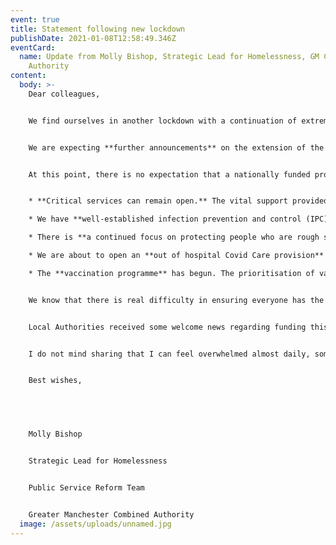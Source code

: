 ```yaml
---
event: true
title: Statement following new lockdown
publishDate: 2021-01-08T12:58:49.346Z
eventCard:
  name: Update from Molly Bishop, Strategic Lead for Homelessness, GM Combined
    Authority
content:
  body: >-
    Dear colleagues, 


    We find ourselves in another lockdown with a continuation of extremely challenging circumstances to both work in and to support others. 


    We are expecting **further announcements** on the extension of the evictions ban and potential further guidance on managing infection prevention and control measures with the new variant in homelessness services. 


    At this point, there is no expectation that a nationally funded programme akin to ‘Everyone In’ will be revived. However, the distance travelled since the first lockdown means that there are crucial differences that put us in a far stronger position:


    * **Critical services can remain open.** The vital support provided in day centres and multi-agency hubs can remain open with continued infection prevention and control measures. 

    * We have **well-established infection prevention and control (IPC) measures** in homelessness services. This includes supported access to testing for our cohort. We are updating the GM wide Preparedness Plan to reflect the lockdown restrictions, new variant risks and recommendations from the Faculty for Inclusion Health, and update vaccination plans. The IPC measures will remain consistent unless there is further Public Health England guidance. 

    * There is **a continued focus on protecting people who are rough sleeping.** We continue to seek to provide ‘A Bed Every Night’ to anyone who is rough sleeping, and additional prioritisation where needed is based on assessment of vulnerability to Covid-19. There are over 1000 emergency and non-statutory beds in Greater Manchester through A Bed Every Night and the continuation of additional ‘Everyone In’ funded accommodation (this includes expanded ABEN provision for LGBTQ+ clients and at YHA). 

    * We are about to open an **out of hospital Covid Care provision** for people experiencing homelessness that will allow step up and step down care and add capacity to both community accommodation and hospital beds.   

    * The **vaccination programme** has begun. The prioritisation of vaccines (9 Priority Groups) is defined nationally and we cannot deviate from it. The majority of people experiencing homelessness are likely to be captured in Priority Group 6, with some beginning in higher or lower groups. Any additional vaccination doses during the roll out, unused or over-supplied will be used pragmatically to prioritise people based on local decision-making. Frontline workers will also be subject to the same process and proactive-decision making where possible. 


    We know that there is real difficulty in ensuring everyone has the option of accommodation and support that they need to keep safe from the virus – due to capacity in some areas, but also because people are unwilling or unable to enter certain kinds of accommodation. There is significant outreach through the ongoing work of the Street Engagement Hub, outreach teams and humanitarian response spaces. 


    Local Authorities received some welcome news regarding funding this week. Rough Sleeper Initiative grant, which makes up the majority of outreach, tailored support and some emergency accommodation provision, will be extended into 2021/22 with at least the same amount of funding. The core grant for homelessness services, Homelessness Prevention Grant, has also been confirmed and uplifted for all areas in 2021/22. 


    I do not mind sharing that I can feel overwhelmed almost daily, sometimes we just need to push on, other times we need to rest. Please be kind to yourself.


    Best wishes, 


     


    Molly Bishop 


    Strategic Lead for Homelessness


    Public Service Reform Team


    Greater Manchester Combined Authority
  image: /assets/uploads/unnamed.jpg
---
```

